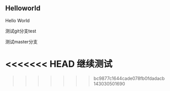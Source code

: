 ## Helloworld
Hello World


测试git分支test

测试master分支

<<<<<<< HEAD
继续测试
=======
>>>>>>> bc9877c1644cade078fb0fdadacb143030501690
